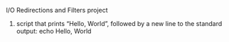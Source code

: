 I/O Redirections and Filters project
1. script that prints “Hello, World”, followed by a new line to the standard output: echo Hello, World
